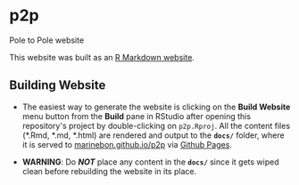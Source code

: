 # p2p
Pole to Pole website

This website was built as an [R Markdown website](https://bookdown.org/yihui/rmarkdown/rmarkdown-site.html).

## Building Website

- The easiest way to generate the website is clicking on the **Build Website** menu button from the **Build** pane in RStudio after opening this repository's project by double-clicking on `p2p.Rproj`. All the content files (\*.Rmd, \*.md, \*.html) are rendered and output to the **`docs/`** folder, where it is served to [marinebon.github.io/p2p](https://marinebon.github.io/p2p) via [Github Pages](https://pages.github.com).

- **WARNING**: Do _**NOT**_ place any content in the **`docs/`** since it gets wiped clean before rebuilding the website in its place.



